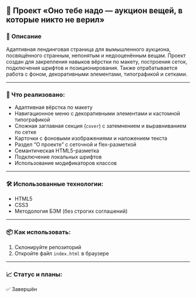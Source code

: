 ## 🎨 Проект «Оно тебе надо — аукцион вещей, в которые никто не верил»

### 📌 Описание

Адаптивная лендинговая страница для вымышленного аукциона, посвящённого странным, непонятым и недооценённым вещам. Проект создан для закрепления навыков вёрстки по макету, построения сеток, подключения шрифтов и позиционирования. Также отрабатывается работа с фоном, декоративными элементами, типографикой и сетками.

---

### 🚀 Что реализовано:

- Адаптивная вёрстка по макету
- Навигационное меню с декоративными элементами и кастомной типографикой
- Сложная заглавная секция (`cover`) с затемнением и выравниванием по сетке
- Карточки с фоновыми изображениями и наложением текста
- Раздел “О проекте” с сеточной и flex-разметкой
- Семантическая HTML5-разметка
- Подключение локальных шрифтов
- Использование модификаторов классов
---

### 🛠 Использованные технологии:

- HTML5  
- CSS3   
- Методология БЭМ (без строгих соглашений)  
---

### 📦 Как использовать:

1. Склонируйте репозиторий  
2. Откройте файл `index.html` в браузере

---

### 📈 Статус и планы:

✅ Завершён  

